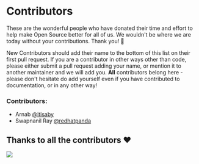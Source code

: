 # Contributors

These are the wonderful people who have donated their time and effort to help make Open Source better for all of us. We wouldn't be where we are today without your contributions. Thank you! 🙌

New Contributors should add their name to the bottom of this list on their first pull request. If you are a contributor in other ways other than code, please either submit a pull request adding your name, or mention it to another maintainer and we will add you. **All** contributors belong here - please don't hesitate do add yourself even if you have contributed to documentation, or in any other way!

### Contributors:
* Arnab [@itisaby](https://github.com/itisaby)
* Swapnanil Ray [@redhatpanda](https://github.com/redhatpanda)

## Thanks to all the contributors ❤️
<a href = "https://github.com/direktiv/direktiv/graphs/contributors">
  <img src = "https://contrib.rocks/image?repo=direktiv/direktiv"/>
</a>